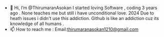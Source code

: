 - 👋 Hi, I’m @ThirumaranAsokan
I started loving Software , coding 3 years ago . None teaches me but still i have unconditional love.
2024 Due to heath issues i didn't use this addiction.
Github is like an addiction cuz its knowledge of all humans . 
- 📫 How to reach me : Email:thirumaranasokan1210@gmail.com

<!---
ThirumaranAsokan/ThirumaranAsokan is a ✨ special ✨ repository because its `README.md` (this file) appears on your GitHub profile.
You can click the Preview link to take a look at your changes.
--->
